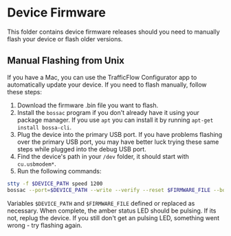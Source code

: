 # Device Firmware

This folder contains device firmware releases should you need to manually flash your device or flash older versions.

## Manual Flashing from Unix

If you have a Mac, you can use the TrafficFlow Configurator app to automatically update your device. If you need to flash manually, follow these steps:

1. Download the firmware .bin file you want to flash.
2. Install the `bossac` program if you don't already have it using your package manager.  If you use `apt` you can install it by running `apt-get install bossa-cli`.
3. Plug the device into the primary USB port.  If you have problems flashing over the primary USB port, you may have better luck trying these same steps while plugged into the debug USB port.
4. Find the device's path in your `/dev` folder, it should start with `cu.usbmodem*`. 
4. Run the following commands:

```bash
stty -f $DEVICE_PATH speed 1200
bossac --port=$DEVICE_PATH --write --verify --reset $FIRMWARE_FILE --boot 
```

Variables `$DEVICE_PATH` and `$FIRMWARE_FILE` defined or replaced as necessary. When complete, the amber status LED should be pulsing.  If its not, replug the device.  If you still don't get an pulsing LED, something went wrong - try flashing again.
